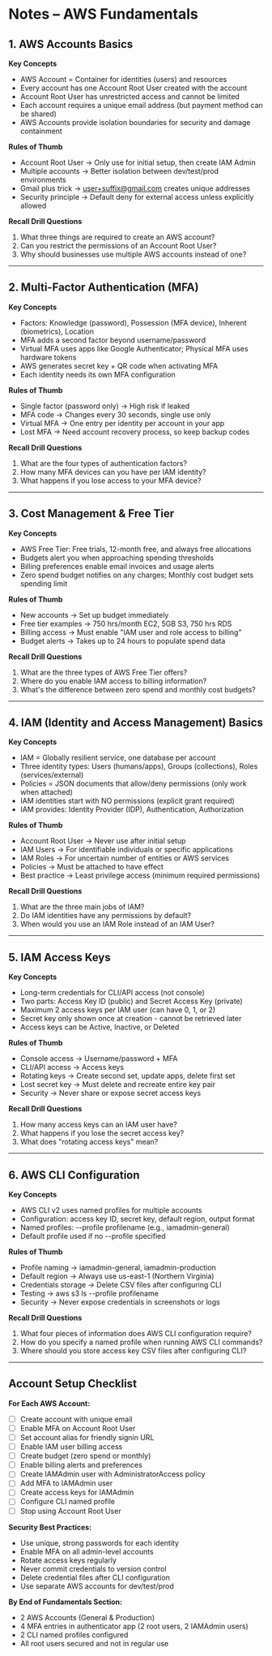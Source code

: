 # Notes – AWS Fundamentals

## 1. AWS Accounts Basics

**Key Concepts**
- AWS Account = Container for identities (users) and resources
- Every account has one Account Root User created with the account
- Account Root User has unrestricted access and cannot be limited
- Each account requires a unique email address (but payment method can be shared)
- AWS Accounts provide isolation boundaries for security and damage containment

**Rules of Thumb**
- Account Root User → Only use for initial setup, then create IAM Admin
- Multiple accounts → Better isolation between dev/test/prod environments
- Gmail plus trick → user+suffix@gmail.com creates unique addresses
- Security principle → Default deny for external access unless explicitly allowed

**Recall Drill Questions**
1. What three things are required to create an AWS account?
2. Can you restrict the permissions of an Account Root User?
3. Why should businesses use multiple AWS accounts instead of one?

---

## 2. Multi-Factor Authentication (MFA)

**Key Concepts**
- Factors: Knowledge (password), Possession (MFA device), Inherent (biometrics), Location
- MFA adds a second factor beyond username/password
- Virtual MFA uses apps like Google Authenticator; Physical MFA uses hardware tokens
- AWS generates secret key + QR code when activating MFA
- Each identity needs its own MFA configuration

**Rules of Thumb**
- Single factor (password only) → High risk if leaked
- MFA code → Changes every 30 seconds, single use only
- Virtual MFA → One entry per identity per account in your app
- Lost MFA → Need account recovery process, so keep backup codes

**Recall Drill Questions**
1. What are the four types of authentication factors?
2. How many MFA devices can you have per IAM identity?
3. What happens if you lose access to your MFA device?

---

## 3. Cost Management & Free Tier

**Key Concepts**
- AWS Free Tier: Free trials, 12-month free, and always free allocations
- Budgets alert you when approaching spending thresholds
- Billing preferences enable email invoices and usage alerts
- Zero spend budget notifies on any charges; Monthly cost budget sets spending limit

**Rules of Thumb**
- New accounts → Set up budget immediately
- Free tier examples → 750 hrs/month EC2, 5GB S3, 750 hrs RDS
- Billing access → Must enable "IAM user and role access to billing"
- Budget alerts → Takes up to 24 hours to populate spend data

**Recall Drill Questions**
1. What are the three types of AWS Free Tier offers?
2. Where do you enable IAM access to billing information?
3. What's the difference between zero spend and monthly cost budgets?

---

## 4. IAM (Identity and Access Management) Basics

**Key Concepts**
- IAM = Globally resilient service, one database per account
- Three identity types: Users (humans/apps), Groups (collections), Roles (services/external)
- Policies = JSON documents that allow/deny permissions (only work when attached)
- IAM identities start with NO permissions (explicit grant required)
- IAM provides: Identity Provider (IDP), Authentication, Authorization

**Rules of Thumb**
- Account Root User → Never use after initial setup
- IAM Users → For identifiable individuals or specific applications
- IAM Roles → For uncertain number of entities or AWS services
- Policies → Must be attached to have effect
- Best practice → Least privilege access (minimum required permissions)

**Recall Drill Questions**
1. What are the three main jobs of IAM?
2. Do IAM identities have any permissions by default?
3. When would you use an IAM Role instead of an IAM User?

---

## 5. IAM Access Keys

**Key Concepts**
- Long-term credentials for CLI/API access (not console)
- Two parts: Access Key ID (public) and Secret Access Key (private)
- Maximum 2 access keys per IAM user (can have 0, 1, or 2)
- Secret key only shown once at creation - cannot be retrieved later
- Access keys can be Active, Inactive, or Deleted

**Rules of Thumb**
- Console access → Username/password + MFA
- CLI/API access → Access keys
- Rotating keys → Create second set, update apps, delete first set
- Lost secret key → Must delete and recreate entire key pair
- Security → Never share or expose secret access keys

**Recall Drill Questions**
1. How many access keys can an IAM user have?
2. What happens if you lose the secret access key?
3. What does "rotating access keys" mean?

---

## 6. AWS CLI Configuration

**Key Concepts**
- AWS CLI v2 uses named profiles for multiple accounts
- Configuration: access key ID, secret key, default region, output format
- Named profiles: --profile profilename (e.g., iamadmin-general)
- Default profile used if no --profile specified

**Rules of Thumb**
- Profile naming → iamadmin-general, iamadmin-production
- Default region → Always use us-east-1 (Northern Virginia)
- Credentials storage → Delete CSV files after configuring CLI
- Testing → aws s3 ls --profile profilename
- Security → Never expose credentials in screenshots or logs

**Recall Drill Questions**
1. What four pieces of information does AWS CLI configuration require?
2. How do you specify a named profile when running AWS CLI commands?
3. Where should you store access key CSV files after configuring CLI?

---

## Account Setup Checklist

**For Each AWS Account:**
- [ ] Create account with unique email
- [ ] Enable MFA on Account Root User
- [ ] Set account alias for friendly signin URL
- [ ] Enable IAM user billing access
- [ ] Create budget (zero spend or monthly)
- [ ] Enable billing alerts and preferences
- [ ] Create IAMAdmin user with AdministratorAccess policy
- [ ] Add MFA to IAMAdmin user
- [ ] Create access keys for IAMAdmin
- [ ] Configure CLI named profile
- [ ] Stop using Account Root User

**Security Best Practices:**
- Use unique, strong passwords for each identity
- Enable MFA on all admin-level accounts
- Rotate access keys regularly
- Never commit credentials to version control
- Delete credential files after CLI configuration
- Use separate AWS accounts for dev/test/prod

**By End of Fundamentals Section:**
- 2 AWS Accounts (General & Production)
- 4 MFA entries in authenticator app (2 root users, 2 IAMAdmin users)
- 2 CLI named profiles configured
- All root users secured and not in regular use